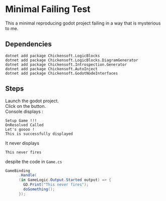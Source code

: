 # Minimal Failing Test

This a minimal reproducing godot project failing in a way that is mysterious to me.

## Dependencies

```shell
dotnet add package Chickensoft.LogicBlocks
dotnet add package Chickensoft.LogicBlocks.DiagramGenerator
dotnet add package Chickensoft.Introspection.Generator
dotnet add package Chickensoft.AutoInject
dotnet add package Chickensoft.GodotNodeInterfaces
```

## Steps

Launch the godot project.  
Click on the button.  
Console displays :

```text
Setup Game !!!
OnResolved Called
Let's goooo !
This is successfully displayed
```

It never displays

```text
This never fires
```

despite the code in `Game.cs`

```C#
GameBinding
      .Handle(
      (in GameLogic.Output.Started output) => {
        GD.Print("This never fires");
        doSomething();
      });
```
